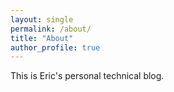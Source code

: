 ```yaml
---
layout: single
permalink: /about/
title: "About"
author_profile: true
---
```


This is Eric's personal technical blog.

